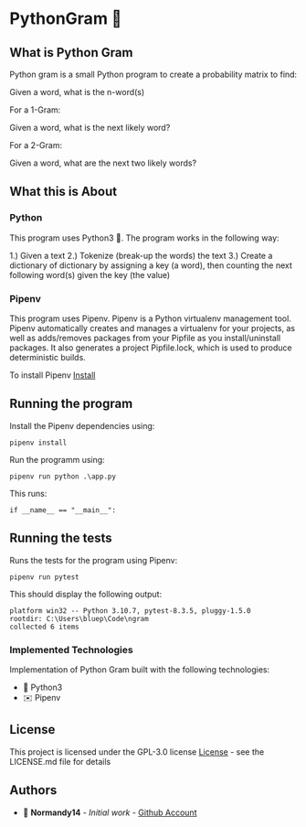 # PythonGram :incoming_envelope:

## What is Python Gram

Python gram is a small Python program to create a probability matrix to find:

Given a word, what is the n-word(s)

For a 1-Gram:

Given a word, what is the next likely word?

For a 2-Gram:

Given a word, what are the next two likely words?

## What this is About

### Python
This program uses Python3 :snake:. The program works in the following way:

1.) Given a text
2.) Tokenize (break-up the words) the text
3.) Create a dictionary of dictionary by assigning a key (a word), then counting the next following word(s) given the key (the value)

### Pipenv
This program uses Pipenv. Pipenv is a Python virtualenv management tool. Pipenv automatically creates and manages a virtualenv for your projects, as well as adds/removes packages from your Pipfile as you install/uninstall packages. It also generates a project Pipfile.lock, which is used to produce deterministic builds.

To install Pipenv [Install](https://pipenv.pypa.io/en/latest/)

## Running the program

Install the Pipenv dependencies using:

```
pipenv install
```

Run the programm using:

```
pipenv run python .\app.py
```

This runs:

```
if __name__ == "__main__":
```

## Running the tests

Runs the tests for the program using Pipenv:

```
pipenv run pytest
```

This should display the following output:

```
platform win32 -- Python 3.10.7, pytest-8.3.5, pluggy-1.5.0
rootdir: C:\Users\bluep\Code\ngram
collected 6 items
```

### Implemented Technologies

Implementation of Python Gram built with the following technologies:

* :snake: Python3
* :envelope: Pipenv

## License

This project is licensed under the GPL-3.0 license [License](LICENSE) - see the LICENSE.md file for details

## Authors

* :ocean: **Normandy14** - *Initial work* - [Github Account](https://github.com/Normandy14)
